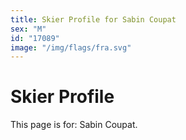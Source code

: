 ```yaml
---
title: Skier Profile for Sabin Coupat
sex: "M"
id: "17089"
image: "/img/flags/fra.svg" 
---
```


# Skier Profile

This page is for: Sabin Coupat.
    
